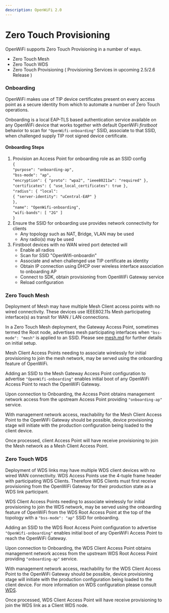 ```yaml
---
description: OpenWiFi 2.0
---
```


# Zero Touch Provisioning

OpenWiFi supports Zero Touch Provisioning in a number of ways.&#x20;

* Zero Touch Mesh
* Zero Touch WDS
* Zero Touch Provisioning ( Provisioning Services in upcoming 2.5/2.6 Release )

### Onboarding&#x20;

OpenWiFi makes use of TIP device certificates present on every access point as a secure identity from which to automate a number of Zero Touch operations.&#x20;

Onboarding is a local EAP-TLS based authentication service available on any OpenWiFi device that works together with default OpenWiFi _firstboot_ behavior to scan for `"OpenWifi-onboarding"` SSID, associate to that SSID, when challenged supply TIP root signed device certificate.&#x20;

#### Onboarding Steps

1. Provision an Access Point for onboarding role as an SSID config\
   `{` \
   &#x20;  `"purpose": "onboarding-ap",` \
   &#x20;  `"bss-mode": "ap",` \
   &#x20;  `"encryption": { "proto": "wpa2", "ieee80211w": "required" },`    \
   &#x20;  `"certificates": { "use_local_certificates": true },` \
   &#x20;  `"radius": { "local":` \
   &#x20;            `{ "server-identity": "uCentral-EAP" }` \
   &#x20;            `},` \
   &#x20;   `"name": "OpenWifi-onboarding",` \
   &#x20;   `"wifi-bands": [ "2G" ]` \
   `}`
2. Ensure the SSID for onboarding use provides network connectivity for clients
   * Any topology such as NAT, Bridge, VLAN may be used
   * Any radio(s) may be used
3. Firstboot devices with no WAN wired port detected will
   * Enable all radios
   * Scan for SSID "OpenWifi-onboardin"
   * Associate and when challenged use TIP certificate as identity
   * Obtain IP connection using DHCP over wireless interface association to onboarding AP
   * Connect to SDK, obtain provisioning from OpenWiFi Gateway service
   * Reload configuration&#x20;

### Zero Touch Mesh

Deployment of Mesh may have multiple Mesh Client access points with no wired connectivity. These devices use IEEE802.11s Mesh participating interface(s) as transit for WAN / LAN connections.&#x20;

In a Zero Touch Mesh deployment, the Gateway Access Point, sometimes termed the Root node, advertises mesh participating interfaces when `"bss-mode": "mesh"` is applied to an SSID. Please see [mesh.md](mesh.md "mention") for further details on initial setup.

Mesh Client Access Points needing to associate wirelessly for initial provisioning to join the mesh network, may be served using the onboarding feature of OpenWiFi. &#x20;

Adding an SSID to the Mesh Gateway Access Point configuration to advertise `"OpenWifi-onboarding"` enables initial boot of any OpenWiFi Access Point to reach the OpenWiFi Gateway.&#x20;

Upon connection to Onboarding, the Access Point obtains management network access from the upstream Access Point providing `"onboarding-ap"` service.&#x20;

With management network access, reachability for the Mesh Client Access Point to the OpenWiFi Gateway should be possible, device provisioning stage will initiate with the production configuration being loaded to the client device.&#x20;

Once processed, client Access Point will have receive provisioning to join the Mesh network as a Mesh Client Access Point.&#x20;

### Zero Touch WDS&#x20;

Deployment of WDS links may have multiple WDS client devices with no wired WAN connectivity. WDS Access Points use the 4-tuple frame header with participating WDS Clients. Therefore WDS Clients must first receive provisioning from the OpenWiFi Gateway for their production state as a WDS link participant.&#x20;

WDS Client Access Points needing to associate wirelessly for initial provisioning to join the WDS network, may be served using the onboarding feature of OpenWiFi from the WDS Root Access Point at the top of the topology with a `"bss-mode": "ap"` SSID for onboarding. &#x20;

Adding an SSID to the WDS Root Access Point configuration to advertise `"OpenWifi-onboarding"` enables initial boot of any OpenWiFi Access Point to reach the OpenWiFi Gateway.&#x20;

Upon connection to Onboarding, the WDS Client Access Point obtains management network access from the upstream WDS Root Access Point providing `"onboarding-ap"` service.&#x20;

With management network access, reachability for the WDS Client Access Point to the OpenWiFi Gateway should be possible, device provisioning stage will initiate with the production configuration being loaded to the client device. For more information on WDS configuration please consult [WDS](wds-topologies.md).

Once processed, WDS Client Access Point will have receive provisioning to join the WDS link as a Client WDS node.&#x20;

###
